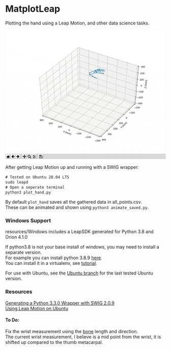 # MatplotLeap
Plotting the hand using a Leap Motion, and other data science tasks.  

![Plotting the hand in MatplotLib](media/MatPlotLeap.gif?raw=true)

After getting Leap Motion up and running with a SWIG wrapper:

```
# Tested on Ubuntu 20.04 LTS
sudo leapd
# Open a seperate terminal
python3 plot_hand.py
```

By default `plot_hand` saves all the gathered data in all_points.csv.   
These can be animated and shown using `python3 animate_saved.py`.   

### Windows Support
resources/Windows includes a LeapSDK generated for Python 3.8 and Orion 4.1.0  

If python3.8 is not your base install of windows, you may need to install a separate version.  
For example you can install python 3.8.9 [here](https://www.python.org/downloads/release/python-389/).  
You can install it in a virtualenv, see [tutorial](https://www.freecodecamp.org/news/installing-multiple-python-versions-on-windows-using-virtualenv/).


For use with Ubuntu, see the [Ubuntu branch](https://github.com/PerlinWarp/MatplotLeap/tree/Ubuntu) for the last tested Ubuntu version.  

### Resources
[Generating a Python 3.3.0 Wrapper with SWIG 2.0.9](https://support.leapmotion.com/hc/en-us/articles/360004362237-Generating-a-Python-3-3-0-Wrapper-with-SWIG-2-0-9)  
[Using Leap Motion on Ubuntu](https://blog.keithkim.com/2020/07/note-leap-motion-on-ubuntu-2004.html)

#### To Do:
Fix the wrist measurement using the [bone](https://developer-archive.leapmotion.com/documentation/python/api/Leap.Bone.html) length and direction.  
The current wrist measurement, I believe is a mid point from the wrist, it is shifted up compared to the thumb metacarpal.
